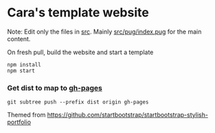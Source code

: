 # Cara's template website

Note: Edit only the files in [src](src). Mainly [src/pug/index.pug](src/pug/index.pug) for the main content.

On fresh pull, build the website and start a template

    npm install
    npm start

### Get dist to map to [gh-pages](https://gist.github.com/cobyism/4730490)

    git subtree push --prefix dist origin gh-pages


Themed from https://github.com/startbootstrap/startbootstrap-stylish-portfolio